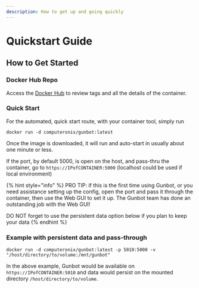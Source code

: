 ```yaml
---
description: How to get up and going quickly
---
```


# Quickstart Guide

## How to Get Started[​](https://marketplace.gunthy.io/extras/GunbotDocker#how-to-get-started) <a href="#how-to-get-started" id="how-to-get-started"></a>

### Docker Hub Repo

Access the [Docker Hub](https://hub.docker.com/r/computeronix/gunbot) to review tags and all the details of the container.

### Quick Start[​](https://marketplace.gunthy.io/extras/GunbotDocker#quick-start) <a href="#quick-start" id="quick-start"></a>

For the automated, quick start route, with your container tool, simply run

```
docker run -d computeronix/gunbot:latest
```

Once the image is downloaded, it will run and auto-start in usually about one minute or less.

If the port, by default 5000, is open on the host, and pass-thru the container, go to `https://IPofCONTAINER:5000` (localhost could be used if local environment)

{% hint style="info" %}
PRO TIP: if this is the first time using Gunbot, or you need assistance setting up the config, open the port and pass it through the container, then use the Web GUI to set it up. The Gunbot team has done an outstanding job with the Web GUI!

DO NOT forget to use the persistent data option below if you plan to keep your data
{% endhint %}

### Example with persistent data and pass-through

```
docker run -d computeronix/gunbot:latest -p 5010:5000 -v "/host/directory/to/volume:/mnt/gunbot"
```

In the above example, Gunbot would be available on `https://IPofCONTAINER:5010` and data would persist on the mounted directory `/host/directory/to/volume`.
